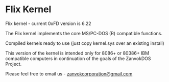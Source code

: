 Flix Kernel
===========

Flix kernel - current 0xFD version is 6.22

The Flix kernel implements the core MS/PC-DOS (R) compatible functions.

Compiled kernels ready to use (just copy kernel.sys over an existing install)

This version of the kernel is intended only for 8086+ or 80386+ IBM compatible computers in continuation of the goals of the ZanvokDOS Project.

Please feel free to email us - zanvokcorporation@gmail.com
